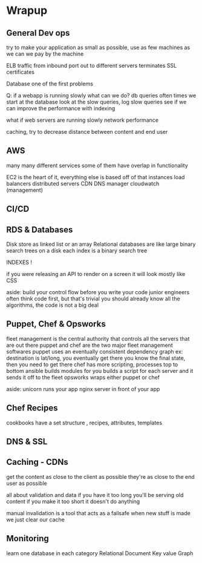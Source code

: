 # Wrapup

## General Dev ops
try to make your application as small as possible, use as few machines as we can
  we pay by the machine

ELB
  traffic from inbound port
  out to different servers
  terminates SSL certificates

Database
  one of the first problems

Q: if a webapp is running slowly what can we do?
  db queries
  often times we start at the database
  look at the slow queries, log slow queries
    see if we can improve the performance with indexing

  what if web servers are running slowly
  network performance

  caching, try to decrease distance between content and end user

## AWS
many many different services
some of them have overlap in functionality

EC2 is the heart of it, everything else is based off of that
  instances
  load balancers
  distributed servers
  CDN
  DNS manager
  cloudwatch (management)

## CI/CD


## RDS & Databases
Disk store as linked list or an array
Relational databases are like large binary search trees on a disk
each index is a binary search tree

INDEXES !

if you were releasing an API to render on a screen
it will look mostly like CSS

aside:
build your control flow before you write your code
junior engineers often think code first, but that's trivial
you should already know all the algorithms, the code is not a big deal

## Puppet, Chef & Opsworks
fleet management is the central authority that controls all the servers that are out there
puppet and chef are the two major fleet management softwares
  puppet uses an eventually consistent dependency graph
    ex: destination is lat/long, you eventually get there
    you know the final state, then you need to get there
  chef has more scripting, processes top to bottom
  ansible
    builds modules for you
    builds a script for each server and it sends it off to the fleet
opsworks wraps either puppet or chef


aside:
unicorn runs your app
nginx server in front of your app


## Chef Recipes
cookbooks have a set structure , recipes, attributes, templates



## DNS & SSL


## Caching - CDNs
get the content as close to the client as possible
they're as close to the end user as possible

all about validation and data
  if you have it too long you'll be serving old content
  if you make it too short it doesn't do anything

manual invalidation is a tool that acts as a failsafe
  when new stuff is made we just clear our cache

## Monitoring






learn one database in each category
Relational
Document
Key value
Graph
